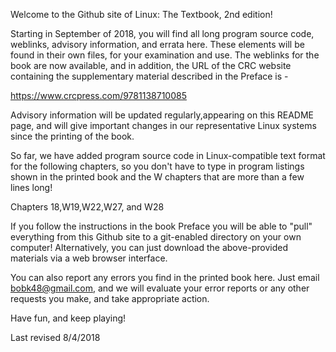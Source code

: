 Welcome to the Github site of Linux: The Textbook, 2nd edition!

Starting in September of 2018, you will find all long program source code, 
weblinks, advisory information, and errata here. 
These elements will be found in their own files, for your examination and use.
The weblinks for the book are now available, and
in addition, the URL of the CRC website containing the supplementary
material described in the Preface is -

https://www.crcpress.com/9781138710085

Advisory information will be updated regularly,appearing on this README page, and will give
important changes in our representative Linux systems since the printing of the book.

So far, we have added program source code in Linux-compatible text
format for the following chapters, so you don't have to type in program listings shown in the
printed book and the W chapters  that are more than a few lines long!

Chapters 18,W19,W22,W27, and W28

If you follow the instructions in the book Preface you will be able 
to "pull" everything from this Github site to a git-enabled directory on your own computer! 
Alternatively, you can just download the above-provided materials via a web
browser interface.

You can also report any errors you find in the printed book here.
Just email bobk48@gmail.com, and we will evaluate your error reports
or any other requests you make, and take appropriate action.

Have fun, and keep playing!


Last revised 8/4/2018
